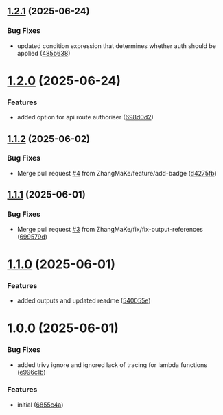 ## [1.2.1](https://github.com/ZhangMaKe/tf-module-lambda-api-endpoint/compare/v1.2.0...v1.2.1) (2025-06-24)


### Bug Fixes

* updated condition expression that determines whether auth should be applied ([485b638](https://github.com/ZhangMaKe/tf-module-lambda-api-endpoint/commit/485b638f353f09a72985804a6975805f635369c6))

# [1.2.0](https://github.com/ZhangMaKe/tf-module-lambda-api-endpoint/compare/v1.1.2...v1.2.0) (2025-06-24)


### Features

* added option for api route authoriser ([698d0d2](https://github.com/ZhangMaKe/tf-module-lambda-api-endpoint/commit/698d0d23202894e3bdca29bd9c7ebebb448c0443))

## [1.1.2](https://github.com/ZhangMaKe/tf-module-lambda-api-endpoint/compare/v1.1.1...v1.1.2) (2025-06-02)


### Bug Fixes

* Merge pull request [#4](https://github.com/ZhangMaKe/tf-module-lambda-api-endpoint/issues/4) from ZhangMaKe/feature/add-badge ([d4275fb](https://github.com/ZhangMaKe/tf-module-lambda-api-endpoint/commit/d4275fbbc9c3772b73e24a88aa214f0f43de0ed8))

## [1.1.1](https://github.com/ZhangMaKe/tf-module-lambda-api-endpoint/compare/v1.1.0...v1.1.1) (2025-06-01)


### Bug Fixes

* Merge pull request [#3](https://github.com/ZhangMaKe/tf-module-lambda-api-endpoint/issues/3) from ZhangMaKe/fix/fix-output-references ([699579d](https://github.com/ZhangMaKe/tf-module-lambda-api-endpoint/commit/699579dd5f355bb07ded425a019369527df00046))

# [1.1.0](https://github.com/ZhangMaKe/tf-module-lambda-api-endpoint/compare/v1.0.0...v1.1.0) (2025-06-01)


### Features

* added outputs and updated readme ([540055e](https://github.com/ZhangMaKe/tf-module-lambda-api-endpoint/commit/540055ebcb78f09a739db9bfe279fb28e519d47b))

# 1.0.0 (2025-06-01)


### Bug Fixes

* added trivy ignore and ignored lack of tracing for lambda functions ([e996c1b](https://github.com/ZhangMaKe/tf-module-lambda-api-endpoint/commit/e996c1bc1c8c14c42b28f2c17deb2a9281a2faeb))


### Features

* initial ([6855c4a](https://github.com/ZhangMaKe/tf-module-lambda-api-endpoint/commit/6855c4af3df323e20fd800f40c10d272605f20fb))
